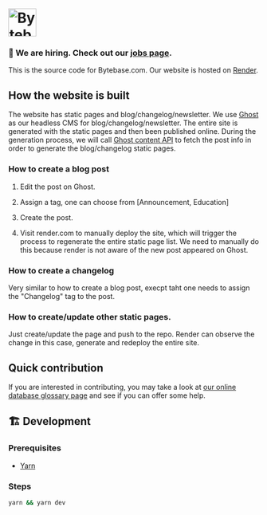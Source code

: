 # <a href="https://bytebase.com"><img alt="Bytebase" src="https://raw.githubusercontent.com/bytebase/bytebase/be87525c1228fe00cdcc3585859664bdd3167aca/frontend/src/assets/logo.svg" height="56px" /></a>

### 🧲 We are hiring. Check out our [jobs page](https://bytebase.com/jobs).

This is the source code for Bytebase.com. Our website is hosted on [Render](https://render.com).

## How the website is built

The website has static pages and blog/changelog/newsletter. We use [Ghost](https://bytebase.ghost.io/) as our headless CMS for blog/changelog/newsletter. The entire site is generated with the static pages and then been published online. During the generation process, we will call [Ghost content API](https://ghost.org/docs/content-api/) to fetch the post info in order to generate the blog/changelog static pages.

### How to create a blog post

1. Edit the post on Ghost.

2. Assign a tag, one can choose from [Announcement, Education]

3. Create the post.

4. Visit render.com to manually deploy the site, which will trigger the process to regenerate the entire static page list. We need to manually do this because render is not aware of the new post appeared on Ghost.

### How to create a changelog

Very similar to how to create a blog post, execpt taht one needs to assign the "Changelog" tag to the post.

### How to create/update other static pages.

Just create/update the page and push to the repo. Render can observe the change in this case, generate and redeploy the entire site.

## Quick contribution

If you are interested in contributing, you may take a look at [our online database glossary page](https://bytebase.com/database-glossary) and see if you can offer some help.

## 🏗 Development

### Prerequisites

- [Yarn](https://yarnpkg.com/getting-started/install)

### Steps

```bash
yarn && yarn dev
```
